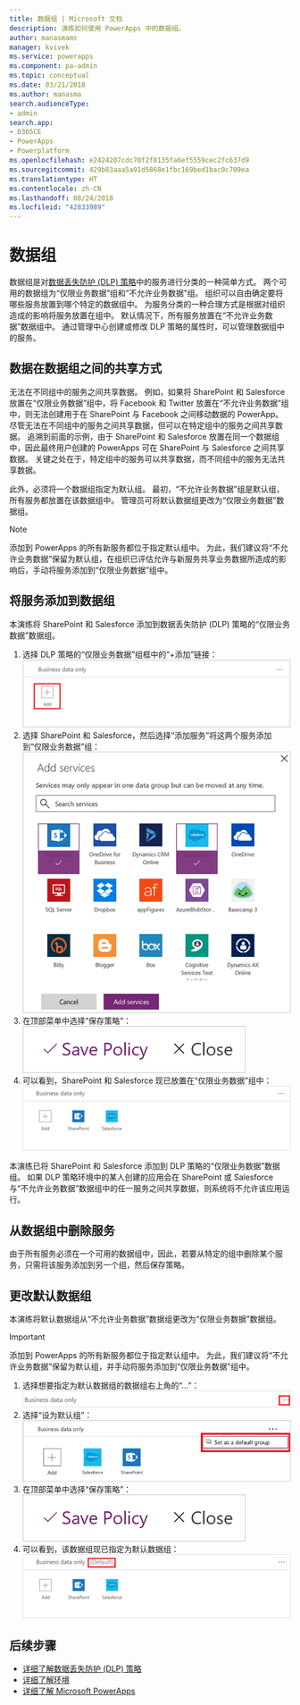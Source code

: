 ```yaml
---
title: 数据组 | Microsoft 文档
description: 演练如何使用 PowerApps 中的数据组。
author: manasmams
manager: kvivek
ms.service: powerapps
ms.component: pa-admin
ms.topic: conceptual
ms.date: 03/21/2018
ms.author: manasma
search.audienceType:
- admin
search.app:
- D365CE
- PowerApps
- Powerplatform
ms.openlocfilehash: e2424207cdc70f2f8135fa6ef5559cec2fc637d9
ms.sourcegitcommit: 429b83aaa5a91d5868e1fbc169bed1bac0c709ea
ms.translationtype: HT
ms.contentlocale: zh-CN
ms.lasthandoff: 08/24/2018
ms.locfileid: "42833989"
---
```

# <a name="data-groups"></a>数据组
数据组是对[数据丢失防护 (DLP) 策略](prevent-data-loss.md)中的服务进行分类的一种简单方式。 两个可用的数据组为“仅限业务数据”组和“不允许业务数据”组。 组织可以自由确定要将哪些服务放置到哪个特定的数据组中。 为服务分类的一种合理方式是根据对组织造成的影响将服务放置在组中。 默认情况下，所有服务放置在“不允许业务数据”数据组中。 通过管理中心创建或修改 DLP 策略的属性时，可以管理数据组中的服务。

## <a name="how-data-is-shared-between-data-groups"></a>数据在数据组之间的共享方式
无法在不同组中的服务之间共享数据。 例如，如果将 SharePoint 和 Salesforce 放置在“仅限业务数据”组中，将 Facebook 和 Twitter 放置在“不允许业务数据”组中，则无法创建用于在 SharePoint 与 Facebook 之间移动数据的 PowerApp。 尽管无法在不同组中的服务之间共享数据，但可以在特定组中的服务之间共享数据。 追溯到前面的示例，由于 SharePoint 和 Salesforce 放置在同一个数据组中，因此最终用户创建的 PowerApps 可在 SharePoint 与 Salesforce 之间共享数据。 关键之处在于，特定组中的服务可以共享数据，而不同组中的服务无法共享数据。

此外，必须将一个数据组指定为默认组。 最初，“不允许业务数据”组是默认组，所有服务都放置在该数据组中。 管理员可将默认数据组更改为“仅限业务数据”数据组。 

> [!NOTE]
> 添加到 PowerApps 的所有新服务都位于指定默认组中。 为此，我们建议将“不允许业务数据”保留为默认组，在组织已评估允许与新服务共享业务数据所造成的影响后，手动将服务添加到“仅限业务数据”组中。

## <a name="add-services-to-a-data-group"></a>将服务添加到数据组
本演练将 SharePoint 和 Salesforce 添加到数据丢失防护 (DLP) 策略的“仅限业务数据”数据组。

1. 选择 DLP 策略的“仅限业务数据”组框中的“+添加”链接：    
   ![添加图像](./media/introduction-to-data-groups/add-to-data-group-1.png)  
2. 选择 SharePoint 和 Salesforce，然后选择“添加服务”将这两个服务添加到“仅限业务数据”组：    
   ![添加服务图像](./media/introduction-to-data-groups/add-to-data-group-2.png)  
3. 在顶部菜单中选择“保存策略”：  
   ![保存策略](./media/introduction-to-data-groups/add-to-data-group-4.png)
4. 可以看到，SharePoint 和 Salesforce 现已放置在“仅限业务数据”组中：  
   ![更新业务数据组](./media/introduction-to-data-groups/add-to-data-group-3.png)   

本演练已将 SharePoint 和 Salesforce 添加到 DLP 策略的“仅限业务数据”数据组。 如果 DLP 策略环境中的某人创建的应用会在 SharePoint 或 Salesforce 与“不允许业务数据”数据组中的任一服务之间共享数据，则系统将不允许该应用运行。

## <a name="remove-services-from-a-data-group"></a>从数据组中删除服务
由于所有服务必须在一个可用的数据组中，因此，若要从特定的组中删除某个服务，只需将该服务添加到另一个组，然后保存策略。  

## <a name="change-the-default-data-group"></a>更改默认数据组
本演练将默认数据组从“不允许业务数据”数据组更改为“仅限业务数据”数据组。  

> [!IMPORTANT]
> 添加到 PowerApps 的所有新服务都位于指定默认组中。 为此，我们建议将“不允许业务数据”保留为默认组，并手动将服务添加到“仅限业务数据”组中。

1. 选择想要指定为默认数据组的数据组右上角的“...”：    
   ![更改默认组](./media/introduction-to-data-groups/default-data-group-0.png)  
2. 选择“设为默认组”：  
   ![更改默认组](./media/introduction-to-data-groups/default-data-group-1.png)   
3. 在顶部菜单中选择“保存策略”：  
   ![更改默认组](./media/introduction-to-data-groups/add-to-data-group-4.png)
4. 可以看到，该数据组现已指定为默认数据组：  
   ![更改默认组](./media/introduction-to-data-groups/default-data-group-2.png)   

## <a name="next-steps"></a>后续步骤
* [详细了解数据丢失防护 (DLP) 策略](prevent-data-loss.md)
* [详细了解环境](environments-overview.md)
* [详细了解 Microsoft PowerApps](../maker/canvas-apps/getting-started.md)
